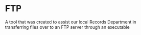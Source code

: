 # FTP
A tool that was created to assist our local Records Department in transferring files over to an FTP server through an executable
